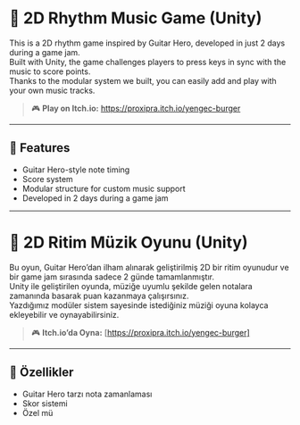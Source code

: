 # 🎸 2D Rhythm Music Game (Unity)

This is a 2D rhythm game inspired by Guitar Hero, developed in just 2 days during a game jam.  
Built with Unity, the game challenges players to press keys in sync with the music to score points.  
Thanks to the modular system we built, you can easily add and play with your own music tracks.

> 🎮 **Play on Itch.io:** https://proxipra.itch.io/yengec-burger

---

## 🧠 Features
- Guitar Hero-style note timing
- Score system
- Modular structure for custom music support
- Developed in 2 days during a game jam

---

# 🎸 2D Ritim Müzik Oyunu (Unity)

Bu oyun, Guitar Hero’dan ilham alınarak geliştirilmiş 2D bir ritim oyunudur ve bir game jam sırasında sadece 2 günde tamamlanmıştır.  
Unity ile geliştirilen oyunda, müziğe uyumlu şekilde gelen notalara zamanında basarak puan kazanmaya çalışırsınız.  
Yazdığımız modüler sistem sayesinde istediğiniz müziği oyuna kolayca ekleyebilir ve oynayabilirsiniz.

> 🎮 **Itch.io’da Oyna:** [https://proxipra.itch.io/yengec-burger]

---

## 🧠 Özellikler
- Guitar Hero tarzı nota zamanlaması
- Skor sistemi
- Özel mü
